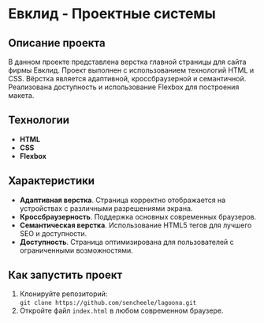 # Евклид - Проектные системы

## Описание проекта
В данном проекте представлена верстка главной страницы для сайта фирмы Евклид. Проект выполнен с использованием технологий HTML и CSS. Вёрстка является адаптивной, кроссбраузерной и семантичной. Реализована доступность и использование Flexbox для построения макета.

## Технологии
- **HTML**
- **CSS**
- **Flexbox**

## Характеристики
- **Адаптивная верстка**. Страница корректно отображается на устройствах с различными разрешениями экрана.
- **Кроссбраузерность**. Поддержка основных современных браузеров.
- **Семантическая верстка**. Использование HTML5 тегов для лучшего SEO и доступности.
- **Доступность**. Страница оптимизирована для пользователей с ограниченными возможностями.

## Как запустить проект
1. Клонируйте репозиторий:  
   `git clone https://github.com/sencheele/lagoona.git`
2. Откройте файл `index.html` в любом современном браузере.
